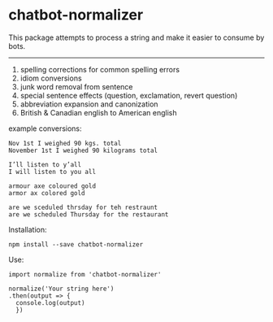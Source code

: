 # chatbot-normalizer

This package attempts to process a string and make it easier to consume by bots.

___

1. spelling corrections for common spelling errors
2. idiom conversions
3. junk word removal from sentence
5. special sentence effects (question, exclamation, revert question)
6. abbreviation expansion and canonization
7. British & Canadian english to American english

example conversions:

```
Nov 1st I weighed 90 kgs. total
November 1st I weighed 90 kilograms total
```

```
I’ll listen to y’all
I will listen to you all
```

```
armour axe coloured gold
armor ax colored gold
```

```
are we sceduled thrsday for teh restraunt
are we scheduled Thursday for the restaurant
```

Installation:

```
npm install --save chatbot-normalizer
```

Use:

```
import normalize from 'chatbot-normalizer'

normalize('Your string here')
.then(output => {
  console.log(output)
  })
```
